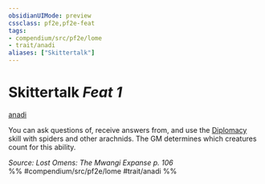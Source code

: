 ```yaml
---
obsidianUIMode: preview
cssclass: pf2e,pf2e-feat
tags:
- compendium/src/pf2e/lome
- trait/anadi
aliases: ["Skittertalk"]
---
```

# Skittertalk  *Feat 1*  
[anadi](../../Rules/traits/anadi-lome.md)  


You can ask questions of, receive answers from, and use the [Diplomacy](../skills.md#Diplomacy) skill with spiders and other arachnids. The GM determines which creatures count for this ability.

*Source: Lost Omens: The Mwangi Expanse p. 106*  
%% #compendium/src/pf2e/lome #trait/anadi %%